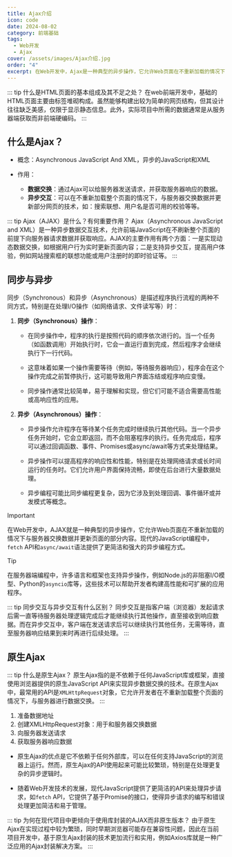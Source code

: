 ```yaml
---
title: Ajax介绍
icon: code
date: 2024-08-02
category: 前端基础
tags:
  - Web开发
  - Ajax
cover: /assets/images/Ajax介绍.jpg
order: "4"
excerpt: 在Web开发中，Ajax是一种典型的异步操作，它允许Web页面在不重新加载的情况下与服务器交换数据并更新页面的部分内容。
---
```

::: tip 什么是HTML页面的基本组成及其不足之处？
在web前端开发中，基础的HTML页面主要由标签堆砌构成。虽然能够构建出较为简单的网页结构，但其设计往往缺乏美感，仅限于显示静态信息。此外，实际项目中所需的数据通常是从服务器端获取而非前端硬编码。
:::
## 什么是Ajax？

- 概念：Asynchronous JavaScript And XML，异步的JavaScript和XML

- 作用：
	- **数据交换**：通过Ajax可以给服务器发送请求，并获取服务器响应的数据。
	- **异步交互**：可以在不重新加载整个页面的情况下，与服务器交换数据并更新部分网页的技术，如：搜索联想、用户名是否可用的校验等等。

::: tip Ajax（AJAX）是什么？有何重要作用？
Ajax（Asynchronous JavaScript and XML）是一种异步数据交互技术，允许前端JavaScript在不刷新整个页面的前提下向服务器请求数据并获取响应。AJAX的主要作用有两个方面：一是实现动态数据交换，如根据用户行为实时更新页面内容；二是支持异步交互，提高用户体验，例如网站搜索框的联想功能或用户注册时的即时验证等。
:::

## 同步与异步

同步（Synchronous）和异步（Asynchronous）是描述程序执行流程的两种不同方式，特别是在处理I/O操作（如网络请求、文件读写等）时：

1. **同步（Synchronous）操作**：
   - 在同步操作中，程序的执行是按照代码的顺序依次进行的。当一个任务（如函数调用）开始执行时，它会一直运行直到完成，然后程序才会继续执行下一行代码。

   - 这意味着如果一个操作需要等待（例如，等待服务器响应），程序会在这个操作完成之前暂停执行，这可能导致用户界面冻结或程序响应变慢。

   - 同步操作通常比较简单，易于理解和实现，但它们可能不适合需要高性能或高响应性的应用。

2. **异步（Asynchronous）操作**：
   - 异步操作允许程序在等待某个任务完成时继续执行其他代码。当一个异步任务开始时，它会立即返回，而不会阻塞程序的执行。任务完成后，程序可以通过回调函数、事件、Promises或async/await等方式来处理结果。

   - 异步操作可以提高程序的响应性和性能，特别是在处理网络请求或长时间运行的任务时。它们允许用户界面保持流畅，即使在后台进行大量数据处理。

   - 异步编程可能比同步编程更复杂，因为它涉及到处理回调、事件循环或并发模式等概念。

>[!important]
>在Web开发中，AJAX就是一种典型的异步操作，它允许Web页面在不重新加载的情况下与服务器交换数据并更新页面的部分内容。现代的JavaScript编程中，`fetch` API和`async/await`语法提供了更简洁和强大的异步编程方式。

>[!tip]
>在服务器端编程中，许多语言和框架也支持异步操作，例如Node.js的非阻塞I/O模型、Python的`asyncio`库等，这些技术可以帮助开发者构建高性能和可扩展的应用程序。

::: tip 同步交互与异步交互有什么区别？
同步交互是指客户端（浏览器）发起请求后需一直等待服务器处理逻辑完成后才能继续执行其他操作，直至接收到响应数据。而在异步交互中，客户端在发送请求后可以继续执行其他任务，无需等待，直至服务器响应结果到来时再进行后续处理。
:::
## 原生Ajax

::: tip 什么是原生Ajax？
原生Ajax指的是不依赖于任何JavaScript库或框架，直接使用浏览器提供的原生JavaScript API来实现异步数据交换的技术。在原生Ajax中，最常用的API是`XMLHttpRequest`对象，它允许开发者在不重新加载整个页面的情况下，与服务器进行数据交换。
:::

1. 准备数据地址
2. 创建XMLHttpRequest对象：用于和服务器交换数据
3. 向服务器发送请求
4. 获取服务器响应数据

- 原生Ajax的优点是它不依赖于任何外部库，可以在任何支持JavaScript的浏览器上运行。然而，原生Ajax的API使用起来可能比较繁琐，特别是在处理更复杂的异步逻辑时。

- 随着Web开发技术的发展，现代JavaScript提供了更简洁的API来处理异步请求，如`fetch` API，它提供了基于Promise的接口，使得异步请求的编写和错误处理更加简洁和易于管理。

::: tip 为何在现代项目中更倾向于使用库封装的AJAX而非原生版本？
由于原生Ajax在实现过程中较为繁琐，同时早期浏览器可能存在兼容性问题，因此在当前项目开发中，基于原生Ajax封装的技术更加流行和实用，例如Axios库就是一种广泛应用的Ajax封装解决方案。
:::